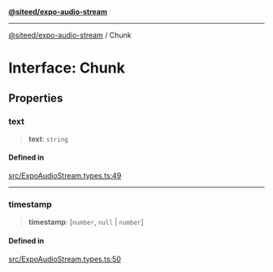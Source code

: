 [**@siteed/expo-audio-stream**](../README.md)

***

[@siteed/expo-audio-stream](../README.md) / Chunk

# Interface: Chunk

## Properties

### text

> **text**: `string`

#### Defined in

[src/ExpoAudioStream.types.ts:49](https://github.com/deeeed/expo-audio-stream/blob/ef77da1abb65e9e4bd17e0ef69fab0a3f6843e73/packages/expo-audio-stream/src/ExpoAudioStream.types.ts#L49)

***

### timestamp

> **timestamp**: [`number`, `null` \| `number`]

#### Defined in

[src/ExpoAudioStream.types.ts:50](https://github.com/deeeed/expo-audio-stream/blob/ef77da1abb65e9e4bd17e0ef69fab0a3f6843e73/packages/expo-audio-stream/src/ExpoAudioStream.types.ts#L50)
